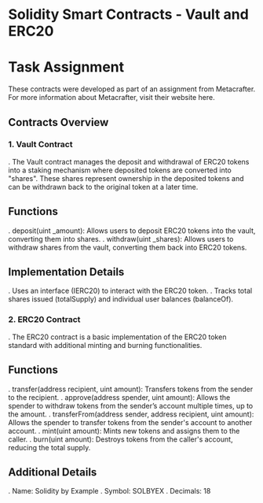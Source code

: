 # Solidity Smart Contracts - Vault and ERC20

# Task Assignment
These contracts were developed as part of an assignment from Metacrafter. For more information about Metacrafter, visit their website here.

## Contracts Overview
### 1. Vault Contract
. The Vault contract manages the deposit and withdrawal of ERC20 tokens into a staking mechanism where deposited tokens are converted into "shares". These shares represent ownership in the deposited tokens and can be withdrawn back to the original token at a later time.

## Functions
. deposit(uint _amount): Allows users to deposit ERC20 tokens into the vault, converting them into shares.
. withdraw(uint _shares): Allows users to withdraw shares from the vault, converting them back into ERC20 tokens.

## Implementation Details
. Uses an interface (IERC20) to interact with the ERC20 token.
. Tracks total shares issued (totalSupply) and individual user balances (balanceOf).


### 2. ERC20 Contract
. The ERC20 contract is a basic implementation of the ERC20 token standard with additional minting and burning functionalities.

## Functions
. transfer(address recipient, uint amount): Transfers tokens from the sender to the recipient.
. approve(address spender, uint amount): Allows the spender to withdraw tokens from the sender’s account multiple times, up to the amount.
. transferFrom(address sender, address recipient, uint amount): Allows the spender to transfer tokens from the sender's account to another account.
. mint(uint amount): Mints new tokens and assigns them to the caller.
. burn(uint amount): Destroys tokens from the caller's account, reducing the total supply.

## Additional Details
. Name: Solidity by Example
. Symbol: SOLBYEX
. Decimals: 18
